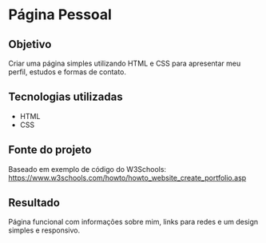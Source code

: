 # Página Pessoal

## Objetivo
Criar uma página simples utilizando HTML e CSS para apresentar meu perfil, estudos e formas de contato.

## Tecnologias utilizadas
- HTML
- CSS

## Fonte do projeto
Baseado em exemplo de código do W3Schools: https://www.w3schools.com/howto/howto_website_create_portfolio.asp

## Resultado
Página funcional com informações sobre mim, links para redes e um design simples e responsivo.
